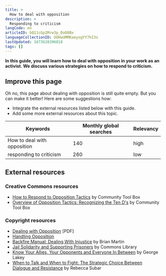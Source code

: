 ```yaml
---
title: >
  How to deal with opposition
description: >
  Responding to criticism
langCode: en
articleID: bQ11cGp2Mrw3p_DoO8Bx
languageCollectionID: OOHwUMMKaeyogYY7hI3s
lastUpdated: 1673628396818
tags: []
---
```


**In this guide, you will learn how to deal with opposition in your work as an activist. We discuss various strategies on how to respond to criticism.**

## **Improve this page**

Oh no, this page about dealing with opposition is still quite empty. But you can make it better! Here are some suggestions how:

-   Integrate the external resources listed below with this guide.
-   Add some more external resources about this topic.

<div><table><thead><tr><th>Keywords</th><th>Monthly global searches</th><th>Relevancy</th></tr></thead><tbody><tr><td>How to deal with opposition</td><td>140</td><td>high</td></tr><tr><td>responding to criticism</td><td>260</td><td>low</td></tr></tbody></table></div>

## **External resources**

### Creative Commons resources

-   [How to Respond to Opposition Tactics](https://ctb.ku.edu/en/table-of-contents/advocacy/respond-to-counterattacks/respond-to-opposition/main) by Community Tool Box
-   [Overview of Opposition Tactics: Recognizing the Ten D's](https://ctb.ku.edu/en/table-of-contents/advocacy/respond-to-counterattacks/overview-of-opposition-tactics/main) by Community Tool Box

### Copyright resources

-   [Dealing with Opposition](https://sdc.ahslabs.uic.edu/wp-content/uploads/sites/5/2014/04/Public_Health_web_4.pdf) \[PDF\]
-   [Handling Opposition](http://changingminds.org/disciplines/negotiation/activities/handling_opposition.htm)
-   [Backfire Manual: Dealing With Injustice](https://commonslibrary.org/backfire-manual-tactics-against-injustice/) by Brian Martin
-   [Jail Solidarity and Supporting Prisoners](https://commonslibrary.org/jail-solidarity-and-supporting-prisoners/) by Commons Library
-   [Know Your Allies, Your Opponents and Everyone In Between](https://commonslibrary.org/know-your-allies-your-opponents-and-everyone-in-between/) by George Lakey
-   [When to Talk and When to Fight: The Strategic Choice Between Dialogue and Resistance](https://commonslibrary.org/when-to-talk-and-when-to-fight-the-strategic-choice-between-dialogue-and-resistance/) by Rebecca Subar